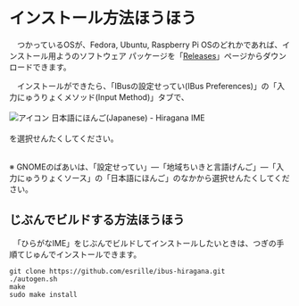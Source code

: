 # インストール￹方法￺ほうほう￻

　つかっているOSが、Fedora, Ubuntu, Raspberry Pi OSのどれかであれば、インストール￹用￺よう￻のソフトウェア パッケージを「[Releases](https://github.com/esrille/ibus-hiragana/releases)」ページからダウンロードできます。

　インストールができたら、「IBusの￹設定￺せってい￻(IBus Preferences)」の「￹入力￺にゅうりょく￻メソッド(Input Method)」タブで、
<br><br>
![アイコン](icon.png) ￹日本語￺にほんご￻(Japanese) - Hiragana IME
<br><br>
を￹選択￺せんたく￻してください。

<br>※ GNOMEのばあいは、「￹設定￺せってい￻」―「￹地域￺ちいき￻と￹言語￺げんご￻」―「￹入力￺にゅうりょく￻ソース」の「￹日本語￺にほんご￻」のなかから￹選択￺せんたく￻してください。

## じぶんでビルドする￹方法￺ほうほう￻

　「ひらがなIME」をじぶんでビルドしてインストールしたいときは、つぎの￹手順￺てじゅん￻でインストールできます。

```
git clone https://github.com/esrille/ibus-hiragana.git
./autogen.sh
make
sudo make install
```
